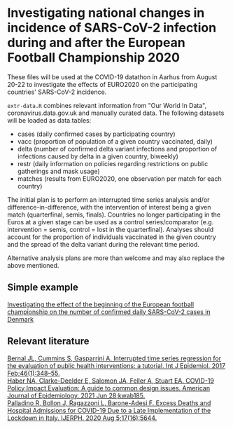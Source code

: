 # Investigating national changes in incidence of SARS-CoV-2 infection during and after the European Football Championship 2020

These files will be used at the COVID-19 datathon in Aarhus from August 20-22 to investigate the effects
of EURO2020 on the participating countries' SARS-CoV-2 incidence.

`extr-data.R` combines relevant information from "Our World In Data", coronavirus.data.gov.uk and
manually curated data. The following datasets will be loaded as data.tables:  
* cases (daily confirmed cases by participating country)  
* vacc (proportion of population of a given country vaccinated, daily)  
* delta (number of confirmed delta variant infections and proportion of infections caused by delta in a given country, biweekly)  
* restr (daily information on policies regarding restrictions on public gatherings and mask usage)
* matches (results from EURO2020, one observation per match for each country)  

The initial plan is to perform an interrupted time series analysis and/or difference-in-difference,
with the intervention of interest being a given match (quarterfinal, semis, finals). 
Countries no longer participating in the Euros at a given stage can be used as a control series/comparator
(e.g. intervention = semis, control = lost in the quarterfinal).
Analyses should account for the proportion of individuals vaccinated in the given country and the spread
of the delta variant during the relevant time period.

Alternative analysis plans are more than welcome and may also replace the above mentioned.

## Simple example
[Investigating the effect of the beginning of the European football championship on the number of confirmed daily SARS-CoV-2 cases in Denmark](https://github.com/lclun/aarhus-covid19-datathon/blob/main/data/Euro2020/example.md)

## Relevant literature
[Bernal JL, Cummins S, Gasparrini A. Interrupted time series regression for the evaluation of public health interventions: a tutorial. Int J Epidemiol. 2017 Feb;46(1):348–55.](https://www.ncbi.nlm.nih.gov/pmc/articles/PMC5407170/)  
[Haber NA, Clarke-Deelder E, Salomon JA, Feller A, Stuart EA. COVID-19 Policy Impact Evaluation: A guide to common design issues. American Journal of Epidemiology. 2021 Jun 28;kwab185.](https://academic.oup.com/aje/advance-article/doi/10.1093/aje/kwab185/6310594)  
[Palladino R, Bollon J, Ragazzoni L, Barone-Adesi F. Excess Deaths and Hospital Admissions for COVID-19 Due to a Late Implementation of the Lockdown in Italy. IJERPH. 2020 Aug 5;17(16):5644.](https://www.mdpi.com/1660-4601/17/16/5644)
